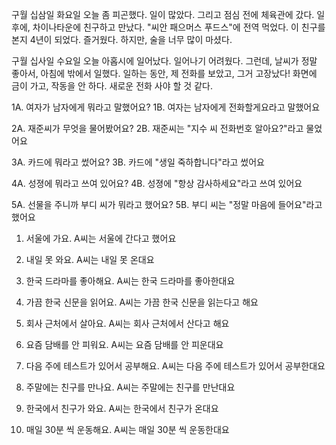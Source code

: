 구월 십삼일 화요일
오늘 좀 피곤했다. 일이 많았다. 그리고 점심 전에 체육관에 갔다. 일 후에, 차이나타운에 친구하고 만났다. "씨안 패으머스 푸드스"에 전역 먹었다. 이 친구를 본지 4년이 되었다. 즐거웠다. 하지만, 술을 너무 많이 마셨다. 

구월 십사일 수요일
오늘 아홉시에 일어났다. 일어나기 어려웠다. 그런데, 날씨가 정말 좋아서, 아침에 밖에서 일했다. 일하는 동안, 제 전화를 보았고, 그거 고장났다! 화면에 금이 가고, 작동을 안 하다. 새로운 전화 사야 할 것 같다.

1A. 여자가 남자에게 뭐라고 말했어요?
1B. 여자는 남자에게 전화할게요라고 말했어요

2A. 재준씨가 무엇을 물어봤어요?
2B. 재준씨는 "지수 씨 전화번호 알아요?"라고 물었어요

3A. 카드에 뭐라고 썼어요?
3B. 카드에 "생일 죽하합니다"라고 썼어요

4A. 성졍에 뭐라고 쓰여 있어요?
4B. 성졍에 "항상 감사하세요"라고 쓰여 있어요

5A. 선물을 주니까 부디 씨가 뭐라고 했어요?
5B. 부디 씨는 "정말 마음에 들어요"라고 했어요


1. 서울에 가요. 
A씨는 서울에 간다고 했어요

2. 내일 못 와요.
A씨는 내일 못 온대요

3. 한국 드라마를 좋아해요.
A씨는 한국 드라마를 좋아한대요

4. 가끔 한국 신문을 읽어요.
A씨는 가끔 한국 신문을 읽는다고 해요 

5. 회사 근처에서 살아요.
A씨는 회사 근처에서 산다고 해요

6. 요즘 담배를 안 피워요. 
A씨는 요즘 담배를 안 피운대요

7. 다음 주에 테스트가 있어서 공부해요.
A씨는 다음 주에 테스트가 있어서 공부한대요

8. 주말에는 친구를 만나요.
A씨는 주말에는 친구를 만난대요

9. 한국에서 친구가 와요.
A씨는 한국에서 친구가 온대요

10. 매일 30분 씩 운동해요.
A씨는 매일 30분 씩 운동한대요

